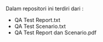 Dalam repositori ini terdiri dari :
- QA Test Report.txt
- QA Test Scenario.txt
- QA Test Report dan Scenario.pdf
